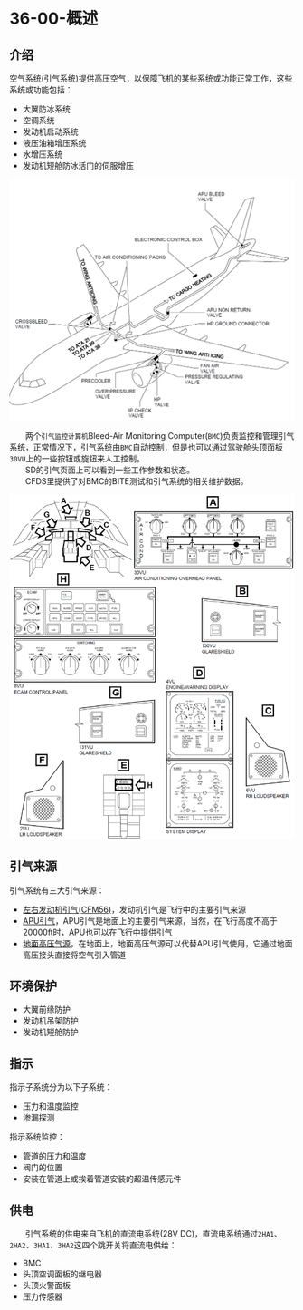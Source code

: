 # 36-00-概述

## 介绍

空气系统(引气系统)提供高压空气，以保障飞机的某些系统或功能正常工作，这些系统或功能包括：

- 大翼防冰系统
- 空调系统
- 发动机启动系统
- 液压油箱增压系统
- 水增压系统
- 发动机短舱防冰活门的伺服增压

![总体示意图](./imgs/gen.png)

&emsp;&emsp;两个`引气监控计算机`Bleed-Air Monitoring Computer(`BMC`)负责监控和管理引气系统，正常情况下，引气系统由`BMC`自动控制，但是也可以通过驾驶舱头顶面板`30VU`上的一些按钮或旋钮来人工控制。  
&emsp;&emsp;SD的引气页面上可以看到一些工作参数和状态。  
&emsp;&emsp;CFDS里提供了对BMC的BITE测试和引气系统的相关维护数据。

![驾驶舱指示](./imgs/indc.png)

## 引气来源

引气系统有三大引气来源：

- [左右发动机引气(CFM56)](./11.md)，发动机引气是飞行中的主要引气来源
- [APU引气](./12.md)，APU引气是地面上的主要引气来源，当然，在飞行高度不高于20000ft时，APU也可以在飞行中提供引气
- [地面高压气源](./12.md)，在地面上，地面高压气源可以代替APU引气使用，它通过地面高压接头直接将空气引入管道

## 环境保护

- 大翼前缘防护
- 发动机吊架防护
- 发动机短舱防护

## 指示

指示子系统分为以下子系统：

- 压力和温度监控
- 渗漏探测

指示系统监控：

- 管道的压力和温度
- 阀门的位置
- 安装在管道上或挨着管道安装的超温传感元件

## 供电

&emsp;&emsp;引气系统的供电来自飞机的直流电系统(28V DC)，直流电系统通过`2HA1`、`2HA2`、`3HA1`、`3HA2`这四个跳开关将直流电供给：

- BMC
- 头顶空调面板的继电器
- 头顶火警面板
- 压力传感器
